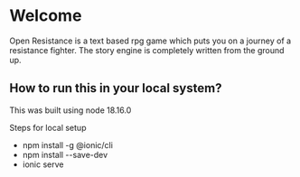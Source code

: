 # Welcome

Open Resistance is a text based rpg game which puts you on a journey of a resistance fighter.
The story engine is completely written from the ground up.

## How to run this in your local system?

This was built using node 18.16.0

Steps for local setup

 - npm install -g @ionic/cli 
 - npm install --save-dev
 - ionic serve

